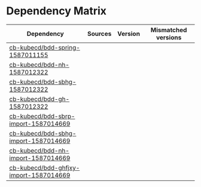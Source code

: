 # Dependency Matrix

Dependency | Sources | Version | Mismatched versions
---------- | ------- | ------- | -------------------
[cb-kubecd/bdd-spring-1587011155](https://github.com/cb-kubecd/bdd-spring-1587011155.git) |  | []() | 
[cb-kubecd/bdd-nh-1587012322](https://github.com/cb-kubecd/bdd-nh-1587012322.git) |  | []() | 
[cb-kubecd/bdd-sbhg-1587012322](https://github.com/cb-kubecd/bdd-sbhg-1587012322.git) |  | []() | 
[cb-kubecd/bdd-gh-1587012322](https://github.com/cb-kubecd/bdd-gh-1587012322.git) |  | []() | 
[cb-kubecd/bdd-sbrp-import-1587014669](https://github.com/cb-kubecd/bdd-sbrp-import-1587014669.git) |  | []() | 
[cb-kubecd/bdd-sbhg-import-1587014669](https://github.com/cb-kubecd/bdd-sbhg-import-1587014669.git) |  | []() | 
[cb-kubecd/bdd-nh-import-1587014669](https://github.com/cb-kubecd/bdd-nh-import-1587014669.git) |  | []() | 
[cb-kubecd/bdd-ghfjxy-import-1587014669](https://github.com/cb-kubecd/bdd-ghfjxy-import-1587014669.git) |  | []() | 
